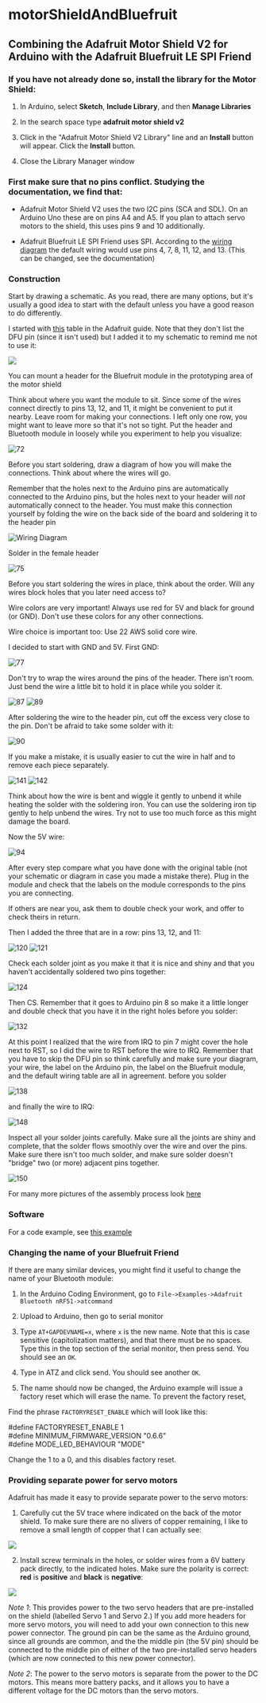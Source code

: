 # motorShieldAndBluefruit

## Combining the Adafruit Motor Shield V2 for Arduino with the Adafruit Bluefruit LE SPI Friend

### If you have not already done so, install the library for the Motor Shield:
1. In Arduino, select **Sketch**, **Include Library**, and then **Manage
Libraries**

2. In the search space type **adafruit motor shield v2**

3. Click in the "Adafruit Motor Shield V2 Library" line and an **Install** button
will appear. Click the **Install** button.

4. Close the Library Manager window

### First make sure that no pins conflict. Studying the documentation, we find that:

* Adafruit Motor Shield V2 uses the two I2C pins (SCA and SDL). On an Arduino
Uno these are on pins A4 and A5. If you plan to attach servo motors to the
shield, this uses pins 9 and 10 additionally.

* Adafruit Bluefruit LE SPI Friend uses SPI. According to the [wiring
	diagram](https://learn.adafruit.com/introducing-the-adafruit-bluefruit-spi-breakout/wiring)
  the default wiring would use pins 4, 7, 8, 11, 12, and 13. (This can be
	changed, see the documentation)

### Construction

Start by drawing a schematic. As you read, there are many options, but
it's usually a good idea to start with the default unless you have a 
good reason to do differently.

I started with
[this](https://learn.adafruit.com/introducing-the-adafruit-bluefruit-spi-breakout/wiring#default-pinout)
table in the Adafruit guide. Note that they don't list the DFU pin (since it
isn't used) but I added it to my schematic to remind me not to use it:

![](images/bluefruit/73.jpg)

You can mount a header for the Bluefruit module in the prototyping area of 
the motor shield 

Think about where you want the module to sit. Since some of the wires
connect directly to pins 13, 12, and 11, it might be convenient to put it 
nearby. Leave room for making your connections. I left only one row, you might
want to leave more so that it's not so tight. Put the header 
and Bluetooth module in loosely while you experiment to
help you visualize:

![72](images/bluefruit/72.jpg)

Before you start soldering, draw a diagram of how you will make the 
connections. Think about where the wires will go. 

Remember that the holes next to the Arduino pins are automatically connected
to the Arduino pins, but the holes next to your header will *not* automatically
connect to the header. You must make this connection yourself by folding the 
wire on the back side of the board and soldering it to the header pin

![Wiring Diagram](images/bluefruit/diagram.jpg)

Solder in the female header

![75](images/bluefruit/75.jpg)

Before you start soldering the wires in place, think about the order.
Will any wires block holes 
that you later need access to? 

Wire colors are very important! Always use red for 5V and black for ground (or
GND). Don't use these colors for any other connections.

Wire choice is important too: Use 22 AWS solid core wire.

I decided to start with GND and 5V. First GND:

![77](images/bluefruit/77.jpg)

Don't try to wrap the wires around the pins of the header. There isn't room.
Just bend the wire a little bit to hold it in place while you solder it.

![87](images/bluefruit/87.jpg)
![89](images/bluefruit/89.jpg)

After soldering the wire to the header pin,
cut off the excess very close to the pin. Don't be afraid to take
some solder with it:

![90](images/bluefruit/90.jpg)

If you make a mistake, it is usually easier to cut the wire in half and
to remove each piece separately. 


![141](images/bluefruit/141.jpg)
![142](images/bluefruit/142.jpg)

Think about how the wire is bent and 
wiggle it gently to unbend it while heating the solder with
the soldering iron. You can use the soldering iron tip gently
to help unbend the wires. Try not to use too much force as this might 
damage the board.

Now the 5V wire:

![94](images/bluefruit/94.jpg)

After every step compare what you have done with the original table (not your
schematic or diagram in case you made a mistake there). Plug in the module
and check that the labels on the module corresponds to the pins you are 
connecting.

If others are near you, ask them to double check your work, and offer to 
check theirs in return.

Then I added the three that are in a row: pins 13, 12, and 11:

![120](images/bluefruit/120.jpg)
![121](images/bluefruit/121.jpg)

Check each solder joint as you make it that it is nice and shiny and that 
you haven't accidentally soldered two pins together:

![124](images/bluefruit/124.jpg)

Then CS. Remember that it goes to Arduino pin 8 so make it a little longer
and double check that you have it in the right holes before you solder:

![132](images/bluefruit/132.jpg)

At this point I realized that the wire from IRQ to pin 7 might
cover the hole next to RST, so I did the wire to RST before the wire 
to IRQ. Remember that you have to skip the DFU pin so think carefully
and make sure your diagram, your wire, the label on the Arduino pin, the label
on the Bluefruit module, and the default wiring table are all in
agreement.
before you solder

![138](images/bluefruit/138.jpg)

and finally the wire to IRQ:

![148](images/bluefruit/148.jpg)

Inspect all your solder joints carefully. Make sure all the joints are shiny
and complete, that the solder flows smoothly over the wire and over the pins.
Make sure there isn't too much solder, and make sure solder doesn't "bridge"
two (or more) adjacent pins together.

![150](images/bluefruit/150.jpg)

For many more pictures of the assembly process look [here](extraImages.md)

### Software

For a code example, see [this example](motorShieldAndBluefruit/motorShieldAndBluefruit.ino)

### Changing the name of your Bluefruit Friend

If there are many similar devices, you might find it useful to change the 
name of your Bluetooth module:

1. In the Arduino Coding Environment, go to
```File->Examples->Adafruit Bluetooth nRF51->atcommand```

2. Upload to Arduino, then go to serial monitor

3. Type ```AT+GAPDEVNAME=x```, where ```x``` is the new name. 
Note that this is case sensitive (capitolization matters),
and that there must be no spaces.
Type this in the top section of the serial monitor, 
then press send. You should see an ```OK```.

4. Type in ATZ and click send. You should see another ```OK```.

5. The name should now be changed, the Arduino example will issue a factory
reset which will erase the name. To prevent the factory reset,

Find the phrase ```FACTORYRESET_ENABLE``` which will look like this:

#define FACTORYRESET_ENABLE 1  
#define MINIMUM_FIRMWARE_VERSION "0.6.6"  
#define MODE_LED_BEHAVIOUR "MODE"  

Change the 1 to a 0, and this disables factory reset. 

### Providing separate power for servo motors

Adafruit has made it easy to provide separate power to the servo
motors:

1. Carefully cut the 5V trace where indicated on the back of the motor shield.
To make sure there are no slivers of copper remaining, I like to remove a 
small length of copper that I can actually see:

![](images/cutTraceToUseOptionalServoInput.jpg)

2. Install screw terminals in the holes, or solder wires from a 6V battery
pack directly, to the indicated holes. 
Make sure the polarity is correct: **red** is
**positive** and **black** is **negative**:

![](images/motorShieldOptServo_bb.png)

*Note 1*: This provides power to the two servo headers that are pre-installed
on the shield (labelled Servo 1 and Servo 2.)
If you add more headers for more servo motors, 
you will need to add your own connection to this new power connector. 
The ground pin can be the same as the Arduino ground, 
since all grounds are common, 
and the the middle pin (the 5V pin)
should be connected to the middle pin of either of the two 
pre-installed servo headers
(which are now connected to this new power connector).

*Note 2*: The power to the servo motors is separate from the power to the DC
motors. This means more battery packs, and it allows you to have a different
voltage for the DC motors than the servo motors.


